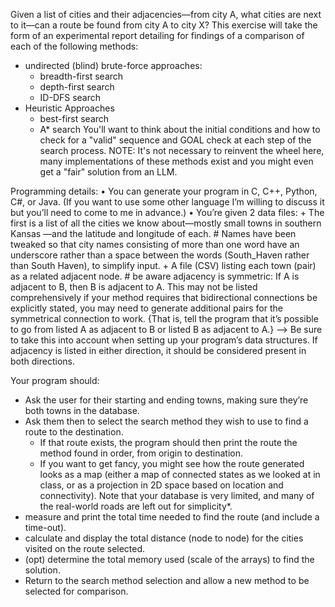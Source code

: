 Given a list of cities and their adjacencies—from city A, what cities are next to it—can a route be found from city A to city X?
This exercise will take the form of an experimental report detailing for findings of a comparison of each of the following methods:
- undirected (blind) brute-force approaches: 
    + breadth-first search
    + depth-first search
    + ID-DFS search
- Heuristic Approaches
    + best-first search
    + A* search
You'll want to think about the initial conditions and how to check for a "valid" sequence and GOAL check at each step of the search process.
NOTE: It's not necessary to reinvent the wheel here, many implementations of these methods exist and you might even get a "fair" solution from an LLM.

Programming details:
  • You can generate your program in C, C++, Python, C#, or Java. (If you want to use some other language I’m willing to discuss it but you’ll need to come to me in advance.)
  • You’re given 2 data files:
      + The first is a list of all the cities we know about—mostly small towns in southern Kansas —and the latitude and longitude of each.
          # Names have been tweaked so that city names consisting of more than one word have an underscore rather than a space between the words (South_Haven rather than South Haven), to simplify input.
      + A file (CSV) listing each town (pair) as a related adjacent node. 
          # be aware adjacency is symmetric: If A is adjacent to B, then B is adjacent to A. This may not be listed comprehensively if your method requires that bidirectional connections be explicitly stated, 
                                              you may need to generate additional pairs for the symmetrical connection to work. {That is, tell the program that it’s possible to go from listed A as adjacent to B or listed B as adjacent to A.}
          --> Be sure to take this into account when setting up your program’s data structures. If adjacency is listed in either direction, it should be considered present in both directions.

Your program should:
- Ask the user for their starting and ending towns, making sure they’re both towns in the database.
- Ask them then to select the search method they wish to use to find a route to the destination.
  + If that route exists, the program should then print the route the method found in order, from origin to destination.
  + If you want to get fancy, you might see how the route generated looks as a map (either a map of connected states as we looked at in class, or as a projection in 2D space based on location and connectivity).
    Note that your database is very limited, and many of the real-world roads are left out for simplicity*.
- measure and print the total time needed to find the route (and include a time-out).
- calculate and display the total distance (node to node) for the cities visited on the route selected.
- (opt) determine the total memory used (scale of the arrays) to find the solution.
- Return to the search method selection and allow a new method to be selected for comparison. 
